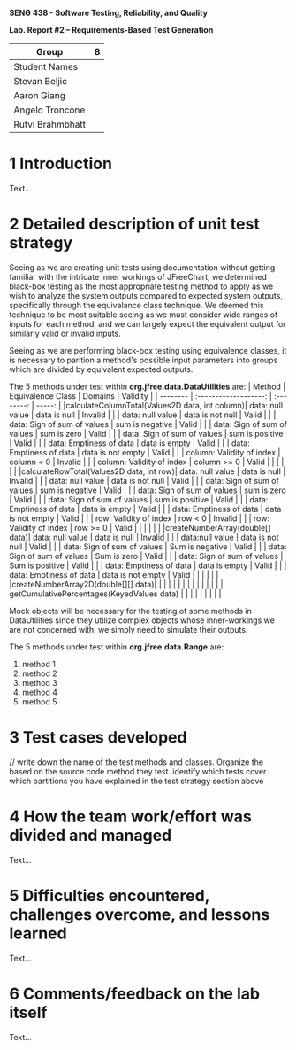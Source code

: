 **SENG 438 - Software Testing, Reliability, and Quality**

**Lab. Report \#2 – Requirements-Based Test Generation**

| Group       |   8  |
| -------------- | --- |
| Student Names      |
|       Stevan Beljic            |
|        Aaron Giang             |
|        Angelo Troncone             |
|        Rutvi Brahmbhatt             |

# 1 Introduction

Text…

# 2 Detailed description of unit test strategy

Seeing as we are creating unit tests using documentation without getting familiar with the intricate inner workings of JFreeChart, we determined black-box testing as the most appropriate testing method to apply as we wish to analyze the system outputs compared to expected system outputs, specifically through the equivalance class technique. We deemed this technique to be most suitable seeing as we must consider wide ranges of inputs for each method, and we can largely expect the equivalent output for similarly valid or invalid inputs. 

Seeing as we are performing black-box testing using equivalence classes, it is necessary to parition a method's possible input parameters into groups which are divided by equivalent expected outputs. 

The 5 methods under test within **org.jfree.data.DataUtilities** are:
|   Method   |   Equivalence Class   |   Domains |   Validity  |
|  --------  |  :-------------------:  |  :--------: |   -----:   |
|calculateColumnTotal(Values2D data, int column)|  data: null value  |  data is null  |  Invalid |
|    |  data: null value  |  data is not null  |  Valid |
|    |  data: Sign of sum of values |  sum is negative  |  Valid |
|    |  data: Sign of sum of values |  sum is zero  |  Valid |
|    |  data: Sign of sum of values |  sum is positive  |  Valid |
|    |  data: Emptiness of data  |  data is empty  |  Valid |
|    |  data: Emptiness of data  |  data is not empty  |  Valid |
|    |  column: Validity of index  |  column < 0  |  Invalid |
|    |  column: Validity of index  |  column >= 0  |  Valid |
|  |  |  |  |
|calculateRowTotal(Values2D data, int row)|  data: null value  |  data is null  |  Invalid |
|    |  data: null value  |  data is not null  |  Valid |
|    |  data: Sign of sum of values |  sum is negative  |  Valid |
|    |  data: Sign of sum of values |  sum is zero  |  Valid |
|    |  data: Sign of sum of values |  sum is positive  |  Valid |
|    |  data: Emptiness of data  |  data is empty  |  Valid |
|    |  data: Emptiness of data  |  data is not empty  |  Valid |
|    |  row: Validity of index  |  row < 0  |  Invalid |
|    |  row: Validity of index  |  row >= 0  |  Valid |
|  |  |  |  |
|createNumberArray(double[] data)|  data: null value  |  data is null  |  Invalid |
|  | data:null value | data is not null | Valid |
|  | data: Sign of sum of values | Sum is negative |   Valid   |
|  | data: Sign of sum of values | Sum is zero |   Valid   |
|  | data: Sign of sum of values | Sum is positive |   Valid   |
|  | data: Emptiness of data | data is empty | Valid |
|  | data: Emptiness of data | data is not empty | Valid |
|  |  |  |  |
|createNumberArray2D(double[][] data)|    |    |   |
|  |  |  |  |
|  |  |  |  |
| getCumulativePercentages(KeyedValues data) |    |    |    |
|  |  |  |  |

Mock objects will be necessary for the testing of some methods in DataUtilities since they utilize complex objects whose inner-workings we are not concerned with, we simply need to simulate their outputs.

The 5 methods under test within **org.jfree.data.Range** are: 
  1. method 1
  2. method 2
  3. method 3
  4. method 4
  5. method 5


# 3 Test cases developed

// write down the name of the test methods and classes. Organize the based on
the source code method they test. identify which tests cover which partitions
you have explained in the test strategy section above



# 4 How the team work/effort was divided and managed

Text…

# 5 Difficulties encountered, challenges overcome, and lessons learned

Text…

# 6 Comments/feedback on the lab itself

Text…
